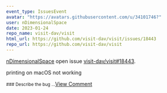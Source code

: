 ```yaml
---
event_type: IssuesEvent
avatar: "https://avatars.githubusercontent.com/u/34101746?"
user: nDimensionalSpace
date: 2023-01-24
repo_name: visit-dav/visit
html_url: https://github.com/visit-dav/visit/issues/18443
repo_url: https://github.com/visit-dav/visit
---
```


<a href='https://github.com/nDimensionalSpace' target='_blank'>nDimensionalSpace</a> open issue <a href='https://github.com/visit-dav/visit/issues/18443' target='_blank'>visit-dav/visit#18443</a>.

<p>printing on macOS not working</p><small>### Describe the bug...</small><a href='https://github.com/visit-dav/visit/issues/18443' target='_blank'>View Comment</a>